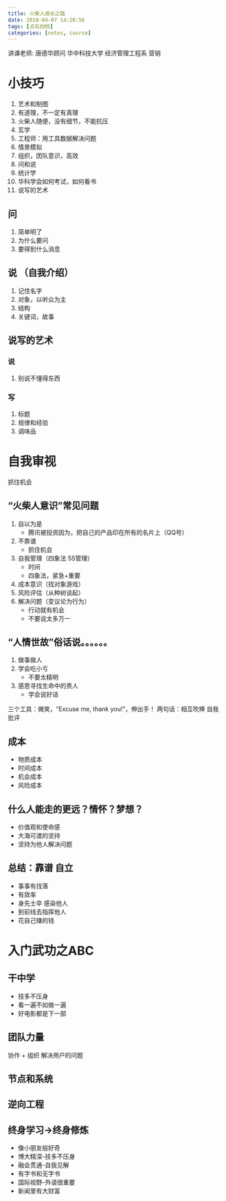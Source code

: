 ```yaml
---
title: 火柴人成长之路
date: 2018-04-07 14:28:56
tags: [点石创校]
categories: [notes, course]
---
```


讲课老师: 唐德华顾问
华中科技大学 经济管理工程系
营销

# 小技巧

1. 艺术和制图
2. 有道理，不一定有真理
3. 火柴人随便，没有细节，不能抗压
4. 玄学
5. 工程师：用工具数据解决问题
6. 情景模拟
7. 组织，团队意识，高效
8. 问和说
9. 统计学
10. 华科学会如何考试，如何看书
11. 说写的艺术

## 问

1. 简单明了
2. 为什么要问
3. 要得到什么消息

## 说 （自我介绍）

1. 记住名字
2. 对象，以听众为主
3. 结构
4. 关键词，故事

## 说写的艺术

### 说

1. 别说不懂得东西

### 写

1. 标题
2. 规律和经验
3. 调味品

# 自我审视

抓住机会

## “火柴人意识”常见问题

1. 自以为是
    - 腾讯被投资因为，把自己的产品印在所有的名片上（QQ号）
2. 不靠谱
    - 抓住机会
3. 自我管理（四象法 5S管理）
    - 时间
    - 四象法，紧急+重要
4. 成本意识（找对象游戏）
5. 风险评估（从种树谈起）
6. 解决问题（变议论为行为）
    - 行动就有机会
    - 不要说太多万一

## “人情世故”俗话说。。。。。。

1. 做事做人
2. 学会吃小亏
    - 不要太精明
3. 感恩寻找生命中的贵人
    - 学会说好话

三个工具：微笑，“Excuse me, thank you!”，伸出手！
两句话：相互吹捧 自我批评

## 成本

- 物质成本
- 时间成本
- 机会成本
- 风险成本

## 什么人能走的更远？情怀？梦想？

- 价值观和使命感
- 大海可渡的坚持
- 坚持为他人解决问题

## 总结：靠谱 自立

- 事事有找落
- 有效率
- 身先士卒 感染他人
- 到前线去指挥他人
- 花自己赚的钱

# 入门武功之ABC

## 干中学

- 技多不压身
- 看一遍不如做一遍
- 好电影都是下一部

## 团队力量

协作 + 组织
解决用户的问题

## 节点和系统

## 逆向工程

## 终身学习->终身修炼

- 像小朋友般好奇
- 博大精深-技多不压身
- 融会贯通-自我见解
- 有字书和无字书
- 国际视野-外语很重要
- 新闻里有大财富
